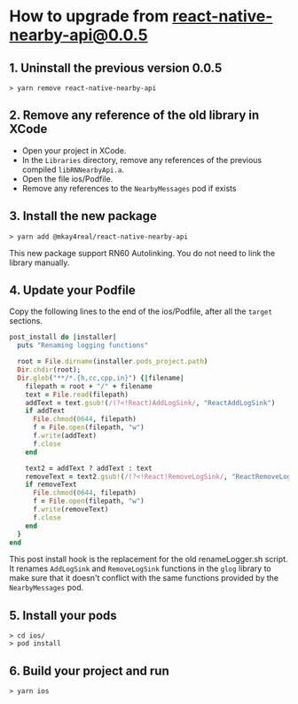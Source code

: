 # How to upgrade from react-native-nearby-api@0.0.5

## 1. Uninstall the previous version 0.0.5

`> yarn remove react-native-nearby-api`

## 2. Remove any reference of the old library in XCode

- Open your project in XCode.
- In the `Libraries` directory, remove any references of the previous compiled `libRNNearbyApi.a`.
- Open the file ios/Podfile.
- Remove any references to the `NearbyMessages` pod if exists

## 3. Install the new package

`> yarn add @mkay4real/react-native-nearby-api`

This new package support RN60 Autolinking. You do not need to link the library manually.

## 4. Update your Podfile

Copy the following lines to the end of the ios/Podfile, after all the `target` sections.

```ruby
post_install do |installer|
  puts "Renaming logging functions"

  root = File.dirname(installer.pods_project.path)
  Dir.chdir(root);
  Dir.glob("**/*.{h,cc,cpp,in}") {|filename|
    filepath = root + "/" + filename
    text = File.read(filepath)
    addText = text.gsub!(/(?<!React)AddLogSink/, "ReactAddLogSink")
    if addText
      File.chmod(0644, filepath)
      f = File.open(filepath, "w")
      f.write(addText)
      f.close
    end

    text2 = addText ? addText : text
    removeText = text2.gsub!(/(?<!React)RemoveLogSink/, "ReactRemoveLogSink")
    if removeText
      File.chmod(0644, filepath)
      f = File.open(filepath, "w")
      f.write(removeText)
      f.close
    end
  }
end

```

This post install hook is the replacement for the old renameLogger.sh script. It renames `AddLogSink` and `RemoveLogSink` functions in the `glog` library to make sure that it doesn't conflict with the same functions provided by the `NearbyMessages` pod.

## 5. Install your pods

```
> cd ios/
> pod install
```

## 6. Build your project and run

```
> yarn ios
```
